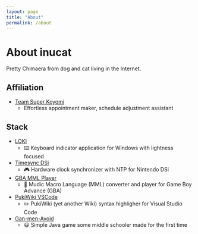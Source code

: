 ```yaml
---
layout: page
title: "About"
permalink: /about
---
```


# About inucat

Pretty Chimaera from dog and cat living in the Internet.

## Affiliation

- [Team Super Koyomi](https://github.com/enpit-super-koyomi)
  - Effortless appointment maker, schedule adjustment assistant

## Stack

- [LOKI](https://github.com/inucat/win-LOKI_Keyboard_Indicator)
  - ⌨️ Keyboard indicator application for Windows with lightness focused
- [Timesync DSi](https://github.com/inucat/timesync-dsi)
  - 🎮 Hardware clock synchronizer with NTP for Nintendo DSi
- [GBA MML Player](https://github.com/inucat/gba-mml-music-player)
  - 🎼 Mudic Macro Language (MML) converter and player for Game Boy Advance (GBA)
- [PukiWiki VSCode](https://github.com/inucat/pukiwiki-vscode)
  - ✏️ PukiWiki (yet another Wiki) syntax highligher for Visual Studio Code
- [Gan-men-Avoid](https://github.com/inucat/gan-men-avoid)
  - 😃 Simple Java game some middle schooler made for the first time
